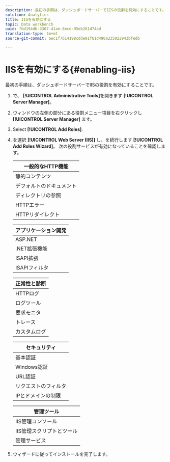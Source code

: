 ```yaml
---
description: 最初の手順は、ダッシュボードサーバーでIISの役割を有効にすることです。
solution: Analytics
title: IISを有効にする
topic: Data workbench
uuid: fbd194db-3307-41ae-8ece-05eb261d74ad
translation-type: tm+mt
source-git-commit: aec1f7b14198cdde91f61d490a235022943bfedb

---
```



# IISを有効にする{#enabling-iis}

最初の手順は、ダッシュボードサーバーでIISの役割を有効にすることです。

1. で、 **[!UICONTROL Administrative Tools]**&#x200B;を開きます **[!UICONTROL Server Manager]**。
1. ウィンドウの左側の部分にある役割メニュー項目を右クリックし **[!UICONTROL Server Manager]** ます。
1. Select **[!UICONTROL Add Roles]**.
1. を選択 **[!UICONTROL Web Server (IIS)]** し、を続行します **[!UICONTROL Add Roles Wizard]**。 次の役割サービスが有効になっていることを確認します。

   | 一般的なHTTP機能 |
   |---|
   | 静的コンテンツ |
   | デフォルトのドキュメント |
   | ディレクトリの参照 |
   | HTTPエラー |
   | HTTPリダイレクト |

   | アプリケーション開発 |
   |---|
   | ASP.NET |
   | .NET拡張機能 |
   | ISAPI拡張 |
   | ISAPIフィルタ |

   | 正常性と診断 |
   |---|
   | HTTPログ |
   | ログツール |
   | 要求モニタ |
   | トレース |
   | カスタムログ |

   | セキュリティ |
   |---|
   | 基本認証 |
   | Windows認証 |
   | URL認証 |
   | リクエストのフィルタ |
   | IPとドメインの制限 |

   | 管理ツール |
   |---|
   | IIS管理コンソール |
   | IIS管理スクリプトとツール |
   | 管理サービス |

1. ウィザードに従ってインストールを完了します。
